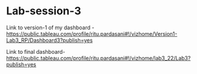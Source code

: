 # Lab-session-3

Link to version-1 of my dashboard - 
https://public.tableau.com/profile/ritu.pardasani#!/vizhome/Version1-Lab3_RP/Dashboard3?publish=yes

Link to final dashboard-
https://public.tableau.com/profile/ritu.pardasani#!/vizhome/lab3_22/Lab3?publish=yes
